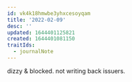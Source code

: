 ```yaml
---
id: vk4k18hmwbe3yhxcesoyqam
title: '2022-02-09'
desc: ''
updated: 1644401125821
created: 1644401081150
traitIds:
  - journalNote
---
```



dizzy & blocked.
not writing back issuers.
